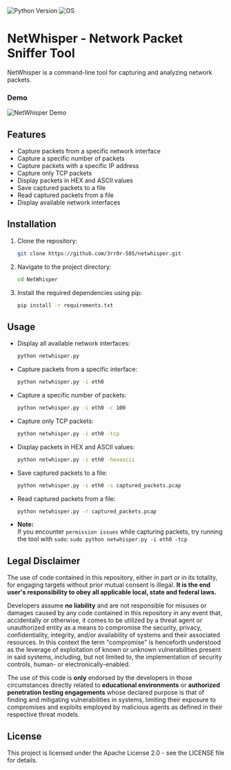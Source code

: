 ![Python Version](https://img.shields.io/badge/python-3.8+-blue?style=for-the-badge&logo=python)
![OS](https://img.shields.io/badge/OS-GNU%2FLinux-red?style=for-the-badge&logo=linux)

# NetWhisper - Network Packet Sniffer Tool

NetWhisper is a command-line tool for capturing and analyzing network packets.

### Demo
![NetWhisper Demo](https://user-images.githubusercontent.com/15611424/178045423-067df4ec-1853-400e-9b5a-10154cb6fcc1.gif)

## Features

- Capture packets from a specific network interface
- Capture a specific number of packets
- Capture packets with a specific IP address
- Capture only TCP packets
- Display packets in HEX and ASCII values
- Save captured packets to a file
- Read captured packets from a file
- Display available network interfaces

## Installation

1. Clone the repository:
   ```bash
   git clone https://github.com/3rr0r-505/netwhisper.git

2. Navigate to the project directory:
   ```bash
   cd NetWhisper

3. Install the required dependencies using pip:
   ```bash
   pip install -r requirements.txt

## Usage
- Display all available network interfaces:
  ```bash
  python netwhisper.py

- Capture packets from a specific interface:
  ```bash
  python netwhisper.py -i eth0

- Capture a specific number of packets:
  ```bash
  python netwhisper.py -i eth0 -c 100

- Capture only TCP packets:
  ```bash
  python netwhisper.py -i eth0 -tcp

- Display packets in HEX and ASCII values:
  ```bash
  python netwhisper.py -i eth0 -hexascii

- Save captured packets to a file:
  ```bash
  python netwhisper.py -i eth0 -s captured_packets.pcap

- Read captured packets from a file:
  ```bash
  python netwhisper.py -r captured_packets.pcap

- **Note:**  
  If you encounter ```permission issues``` while capturing packets, try running the tool with ```sudo```: ```sudo python netwhisper.py -i eth0 -tcp```

## Legal Disclaimer
The use of code contained in this repository, either in part or in its totality,
for engaging targets without prior mutual consent is illegal. **It is
the end user's responsibility to obey all applicable local, state and
federal laws.**

Developers assume **no liability** and are not
responsible for misuses or damages caused by any code contained
in this repository in any event that, accidentally or otherwise, it comes to
be utilized by a threat agent or unauthorized entity as a means to compromise
the security, privacy, confidentiality, integrity, and/or availability of
systems and their associated resources. In this context the term "compromise" is
henceforth understood as the leverage of exploitation of known or unknown vulnerabilities
present in said systems, including, but not limited to, the implementation of
security controls, human- or electronically-enabled.

The use of this code is **only** endorsed by the developers in those
circumstances directly related to **educational environments** or
**authorized penetration testing engagements** whose declared purpose is that
of finding and mitigating vulnerabilities in systems, limiting their exposure
to compromises and exploits employed by malicious agents as defined in their
respective threat models.

## License
This project is licensed under the Apache License 2.0 - see the LICENSE file for details.
